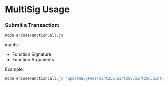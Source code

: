 # MultiSig Usage

### Submit a Transaction:

`node encodeFunctionCall.js`

inputs:

- Function Signature
- Function Arguments

Example:

```javascript
node encodeFunctionCall.js "updateBuyFees(uint256,uint256,uint256,uint256,uint256)" 1 1 2 2 1
```

